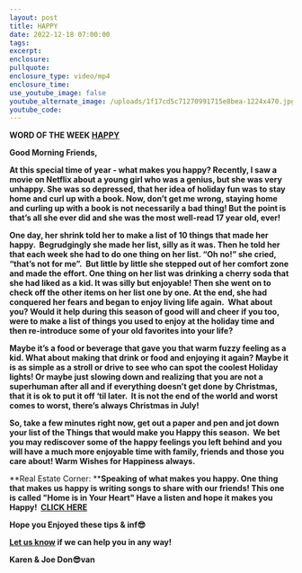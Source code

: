 ```yaml
---
layout: post
title: HAPPY
date: 2022-12-18 07:00:00
tags:
excerpt:
enclosure:
pullquote:
enclosure_type: video/mp4
enclosure_time:
use_youtube_image: false
youtube_alternate_image: /uploads/1f17cd5c71270991715e8bea-1224x470.jpg
youtube_code:
---
```

**WORD OF THE WEEK&nbsp;[HAPPY](https://youtu.be/BEt235vQXOA)**

**Good Morning Friends,**

**At this special time of year - what makes you happy? Recently, I saw a movie on Netflix about a young girl who was a genius, but she was very unhappy. She was so depressed, that her idea of holiday fun was to stay home and curl up with a book. Now, don’t get me wrong, staying home and curling up with a book is not necessarily a bad thing\! But the point is that’s all she ever did and she was the most well-read 17 year old, ever\!&nbsp;**

**One day, her shrink told her to make a list of 10 things that made her happy. &nbsp;Begrudgingly she made her list, silly as it was. Then he told her that each week she had to do one thing on her list. “Oh no\!” she cried, “that’s not for me”.&nbsp; But little by little she stepped out of her comfort zone and made the effort. One thing on her list was drinking a cherry soda that she had liked as a kid. It was silly but enjoyable\! Then she went on to check off the other items on her list one by one. At the end, she had conquered her fears and began to enjoy living life again.&nbsp; What about you? Would it help during this season of good will and cheer if you too, were to make a list of things you used to enjoy at the holiday time and then re-introduce some of your old favorites into your life?**

**Maybe it’s a food or beverage that gave you that warm fuzzy feeling as a kid. What about making that drink or food and enjoying it again? Maybe it is as simple as a stroll or drive to see who can spot the coolest Holiday lights\! Or maybe just slowing down and realizing that you are not a superhuman after all and if everything doesn’t get done by Christmas, that it is ok to put it off ‘til later. &nbsp;It is not the end of the world and worst comes to worst, there’s always Christmas in July\!**

**So, take a few minutes right now, get out a paper and pen and jot down your list of the Things that would make you Happy this season. &nbsp;We bet you may rediscover some of the happy feelings you left behind and you will have a much more enjoyable time with family, friends and those you care about\! Warm Wishes for Happiness always.**

**Real Estate Corner:&nbsp;****Speaking of what makes you happy. One thing that makes us happy is writing songs to share with our friends\! This one is called "Home is in Your Heart" Have a listen and hope it makes you Happy\! &nbsp;[CLICK HERE](https://youtu.be/BEt235vQXOA)**

**Hope you Enjoyed these tips & inf😎**

**[Let us know](https://longislandrealestatevideoblog.com/contact)&nbsp;if we can help you in any way\!&nbsp;**

**Karen & Joe Don😎van&nbsp;**&nbsp;